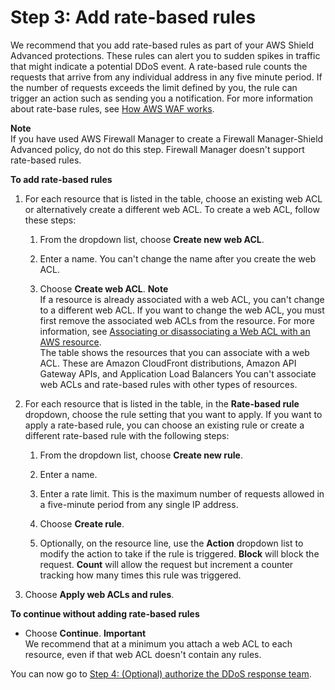 # Step 3: Add rate\-based rules<a name="ddos-get-started-rate-based-rules"></a>

We recommend that you add rate\-based rules as part of your AWS Shield Advanced protections\. These rules can alert you to sudden spikes in traffic that might indicate a potential DDoS event\. A rate\-based rule counts the requests that arrive from any individual address in any five minute period\. If the number of requests exceeds the limit defined by you, the rule can trigger an action such as sending you a notification\. For more information about rate\-base rules, see [How AWS WAF works](how-aws-waf-works.md)\. 

**Note**  
If you have used AWS Firewall Manager to create a Firewall Manager\-Shield Advanced policy, do not do this step\. Firewall Manager doesn't support rate\-based rules\.<a name="ddos-get-started-rate-based-rules-procedure"></a>

**To add rate\-based rules**

1. For each resource that is listed in the table, choose an existing web ACL or alternatively create a different web ACL\. To create a web ACL, follow these steps:

   1. From the dropdown list, choose **Create new web ACL**\.

   1. Enter a name\. You can't change the name after you create the web ACL\.

   1. Choose **Create web ACL**\.
**Note**  
If a resource is already associated with a web ACL, you can't change to a different web ACL\. If you want to change the web ACL, you must first remove the associated web ACLs from the resource\. For more information, see [Associating or disassociating a Web ACL with an AWS resource](web-acl-associating-aws-resource.md)\.  
The table shows the resources that you can associate with a web ACL\. These are Amazon CloudFront distributions, Amazon API Gateway APIs, and Application Load Balancers You can't associate web ACLs and rate\-based rules with other types of resources\.

1. For each resource that is listed in the table, in the **Rate\-based rule** dropdown, choose the rule setting that you want to apply\. If you want to apply a rate\-based rule, you can choose an existing rule or create a different rate\-based rule with the following steps:

   1. From the dropdown list, choose **Create new rule**\. 

   1. Enter a name\.

   1. Enter a rate limit\. This is the maximum number of requests allowed in a five\-minute period from any single IP address\. 

   1. Choose **Create rule**\.

   1. Optionally, on the resource line, use the **Action** dropdown list to modify the action to take if the rule is triggered\. **Block** will block the request\. **Count** will allow the request but increment a counter tracking how many times this rule was triggered\.

1. Choose **Apply web ACLs and rules**\.

**To continue without adding rate\-based rules**
+ Choose **Continue**\.
**Important**  
We recommend that at a minimum you attach a web ACL to each resource, even if that web ACL doesn't contain any rules\.

You can now go to [Step 4: \(Optional\) authorize the DDoS response team](authorize-DRT.md)\.